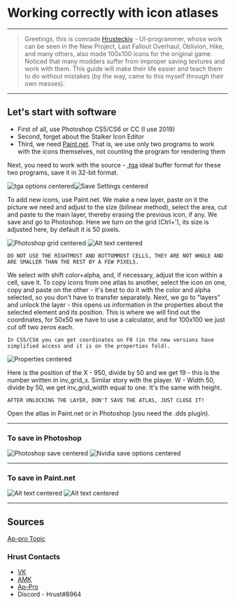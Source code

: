 # Working correctly with icon atlases

___

> Greetings, this is comrade [Hrusteckiy](#hrust-contacts) - UI-programmer, whose work can be seen in the New Project, Last Fallout Overhaul, Oblivion, Hike, and many others, also made 100x100 icons for the original game. Noticed that many modders suffer from improper saving textures and work with them. This guide will make their life easier and teach them to do without mistakes (by the way, came to this myself through their own messes).

___

## Let's start with software

* First of all, use Photoshop CS5/CS6 or CC (I use 2019)
* Second, forget about the Stalker Icon Editor
* Third, we need [Paint.net](https://www.getpaint.net/). That is, we use only two programs to work with the icons themselves, not counting the program for rendering them

Next, you need to work with the source - [.tga](https://en.wikipedia.org/wiki/Truevision_TGA) ideal buffer format for these two programs, save it in 32-bit format.

![tga options centered](images/tga-settings.png)![Save Settings centered](images/save-settings.png)

To add new icons, use Paint.net. We make a new layer, paste on it the picture we need and adjust to the size (bilinear method), select the area, cut and paste to the main layer, thereby erasing the previous icon, if any. We save and go to Photoshop. Here we turn on the grid (Ctrl+'), its size is adjusted here, by default it is 50 pixels.

![Photoshop grid centered](images/photoshop-grid.png)
![Alt text centered](images/preferences.png)

```admonish warning title="Important!"
DO NOT USE THE RIGHTMOST AND BOTTOMMOST CELLS, THEY ARE NOT WHOLE AND ARE SMALLER THAN THE REST BY A FEW PIXELS.
```

We select with shift color+alpha, and, if necessary, adjust the icon within a cell, save it.
To copy icons from one atlas to another, select the icon on one, copy and paste on the other - it's best to do it with the color and alpha selected, so you don't have to transfer separately.
Next, we go to "layers" and unlock the layer - this opens us information in the properties about the selected element and its position. This is where we will find out the coordinates, for 50x50 we have to use a calculator, and for 100x100 we just cut off two zeros each.

```admonish warning
In CS5/CS6 you can get coordinates on F8 (in the new versions have simplified access and it is on the properties fold).
```

![Properties centered](images/properties.png)

Here is the position of the X - 950, divide by 50 and we get 19 - this is the number written in inv_grid_x. Similar story with the player. W - Width 50, divide by 50, we get inv_grid_width equal to one. It's the same with height.

```admonish warning title="Important!"
AFTER UNLOCKING THE LAYER, DON'T SAVE THE ATLAS, JUST CLOSE IT!
```

Open the atlas in Paint.net or in Photoshop (you need the .dds plugin).

___

### To save in Photoshop

![Photoshop save centered](images/photoshop-save.png)
![Nvidia save options centered](images/nvidia-save-options.png)

___

### To save in Paint.net

![Alt text centered](images/image%20(7).png)
![Alt text centered](images/image%20(8).png)

___

## Sources

[Ap-pro Topic](https://ap-pro.ru/forums/topic/4205-pravilnaya-rabota-s-atlasami-ikonok/)

### Hrust Contacts

* [VK](https://vk.com/hrusteckiy)
* [AMK](https://amk-team.ru/forum/profile/57247-hrust/)
* [Ap-Pro](https://ap-pro.ru/profile/4757-hrust/)
* Discord - Hrust#8964
